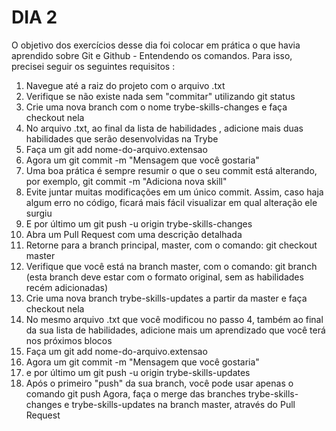 # DIA 2

O objetivo dos exercícios desse dia foi colocar em prática o que havia aprendido sobre Git e Github - Entendendo os comandos. Para isso, precisei seguir os seguintes requisitos :

1. Navegue até a raiz do projeto com o arquivo .txt
2. Verifique se não existe nada sem "commitar" utilizando git status
3. Crie uma nova branch com o nome trybe-skills-changes e faça checkout nela
4. No arquivo .txt, ao final da lista de habilidades , adicione mais duas habilidades que serão desenvolvidas na Trybe
5. Faça um git add nome-do-arquivo.extensao
6. Agora um git commit -m "Mensagem que você gostaria"
7. Uma boa prática é sempre resumir o que o seu commit está alterando, por exemplo, git commit -m "Adiciona nova skill"
8. Evite juntar muitas modificações em um único commit. Assim, caso haja algum erro no código, ficará mais fácil visualizar em qual alteração ele surgiu
9. E por último um git push -u origin trybe-skills-changes
10. Abra um Pull Request com uma descrição detalhada
11. Retorne para a branch principal, master, com o comando: git checkout master
12. Verifique que você está na branch master, com o comando: git branch (esta branch deve estar com o formato original, sem as habilidades recém adicionadas)
13. Crie uma nova branch trybe-skills-updates a partir da master e faça checkout nela
14. No mesmo arquivo .txt que você modificou no passo 4, também ao final da sua lista de habilidades, adicione mais um aprendizado que você terá nos próximos blocos
15. Faça um git add nome-do-arquivo.extensao
16. Agora um git commit -m "Mensagem que você gostaria"
17. e por último um git push -u origin trybe-skills-updates
18. Após o primeiro "push" da sua branch, você pode usar apenas o comando git push
Agora, faça o merge das branches trybe-skills-changes e trybe-skills-updates na branch master, através do Pull Request